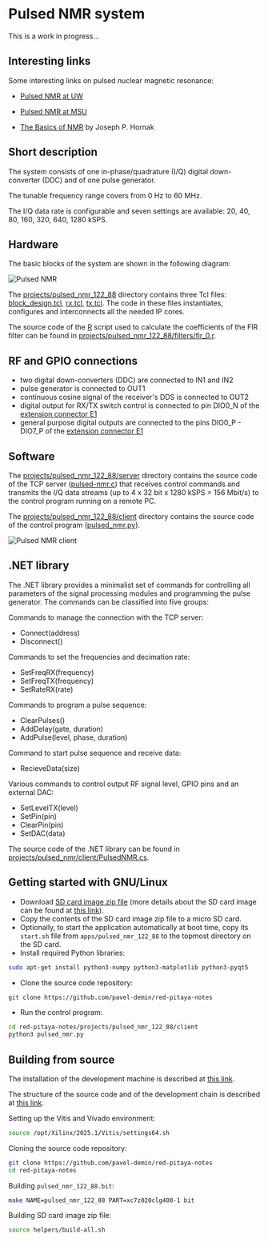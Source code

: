 # Pulsed NMR system

This is a work in progress...

## Interesting links

Some interesting links on pulsed nuclear magnetic resonance:

- [Pulsed NMR at UW](https://courses.washington.edu/phys431/PNMR/pulsed_nmr.php)

- [Pulsed NMR at MSU](https://web.pa.msu.edu/courses/2016spring/PHY451/Experiments/pulsed_nmr.html)

- [The Basics of NMR](https://www.cis.rit.edu/htbooks/nmr) by Joseph P. Hornak

## Short description

The system consists of one in-phase/quadrature (I/Q) digital down-converter (DDC) and of one pulse generator.

The tunable frequency range covers from 0 Hz to 60 MHz.

The I/Q data rate is configurable and seven settings are available: 20, 40, 80, 160, 320, 640, 1280 kSPS.

## Hardware

The basic blocks of the system are shown in the following diagram:

![Pulsed NMR](/img/pulsed-nmr-122-88.png)

The [projects/pulsed_nmr_122_88]($source$/projects/pulsed_nmr_122_88) directory contains three Tcl files: [block_design.tcl]($source$/projects/pulsed_nmr_122_88/block_design.tcl), [rx.tcl]($source$/projects/pulsed_nmr_122_88/rx.tcl), [tx.tcl]($source$/projects/pulsed_nmr_122_88/tx.tcl). The code in these files instantiates, configures and interconnects all the needed IP cores.

The source code of the [R](https://www.r-project.org) script used to calculate the coefficients of the FIR filter can be found in [projects/pulsed_nmr_122_88/filters/fir_0.r]($source$/projects/pulsed_nmr_122_88/filters/fir_0.r).

## RF and GPIO connections

- two digital down-converters (DDC) are connected to IN1 and IN2
- pulse generator is connected to OUT1
- continuous cosine signal of the receiver's DDS is connected to OUT2
- digital output for RX/TX switch control is connected to pin DIO0_N of the [extension connector E1](https://redpitaya.readthedocs.io/en/latest/developerGuide/hardware/ORIG_GEN/122-16/top.html#extension-connector-e1)
- general purpose digital outputs are connected to the pins DIO0_P - DIO7_P of the [extension connector E1](https://redpitaya.readthedocs.io/en/latest/developerGuide/hardware/ORIG_GEN/122-16/top.html#extension-connector-e1)

## Software

The [projects/pulsed_nmr_122_88/server]($source$/projects/pulsed_nmr_122_88/server) directory contains the source code of the TCP server ([pulsed-nmr.c]($source$/projects/pulsed_nmr_122_88/server/pulsed-nmr.c)) that receives control commands and transmits the I/Q data streams (up to 4 x 32 bit x 1280 kSPS = 156 Mbit/s) to the control program running on a remote PC.

The [projects/pulsed_nmr_122_88/client]($source$/projects/pulsed_nmr_122_88/client) directory contains the source code of the control program ([pulsed_nmr.py]($source$/projects/pulsed_nmr_122_88/client/pulsed_nmr.py)).

![Pulsed NMR client](/img/pulsed-nmr-client.png)

## .NET library

The .NET library provides a minimalist set of commands for controlling all parameters of the signal processing modules and programming the pulse generator. The commands can be classified into five groups:

Commands to manage the connection with the TCP server:

- Connect(address)
- Disconnect()

Commands to set the frequencies and decimation rate:

- SetFreqRX(frequency)
- SetFreqTX(frequency)
- SetRateRX(rate)

Commands to program a pulse sequence:

- ClearPulses()
- AddDelay(gate, duration)
- AddPulse(level, phase, duration)

Command to start pulse sequence and receive data:

- RecieveData(size)

Various commands to control output RF signal level, GPIO pins and an external DAC:

- SetLevelTX(level)
- SetPin(pin)
- ClearPin(pin)
- SetDAC(data)

The source code of the .NET library can be found in [projects/pulsed_nmr/client/PulsedNMR.cs]($source$/projects/pulsed_nmr/client/PulsedNMR.cs).

## Getting started with GNU/Linux

- Download [SD card image zip file]($release_image$) (more details about the SD card image can be found at [this link](/alpine/)).
- Copy the contents of the SD card image zip file to a micro SD card.
- Optionally, to start the application automatically at boot time, copy its `start.sh` file from `apps/pulsed_nmr_122_88` to the topmost directory on the SD card.
- Install required Python libraries:

```bash
sudo apt-get install python3-numpy python3-matplotlib python3-pyqt5
```

- Clone the source code repository:

```bash
git clone https://github.com/pavel-demin/red-pitaya-notes
```

- Run the control program:

```bash
cd red-pitaya-notes/projects/pulsed_nmr_122_88/client
python3 pulsed_nmr.py
```

## Building from source

The installation of the development machine is described at [this link](/development-machine/).

The structure of the source code and of the development chain is described at [this link](/led-blinker/).

Setting up the Vitis and Vivado environment:

```bash
source /opt/Xilinx/2025.1/Vitis/settings64.sh
```

Cloning the source code repository:

```bash
git clone https://github.com/pavel-demin/red-pitaya-notes
cd red-pitaya-notes
```

Building `pulsed_nmr_122_88.bit`:

```bash
make NAME=pulsed_nmr_122_88 PART=xc7z020clg400-1 bit
```

Building SD card image zip file:

```bash
source helpers/build-all.sh
```

